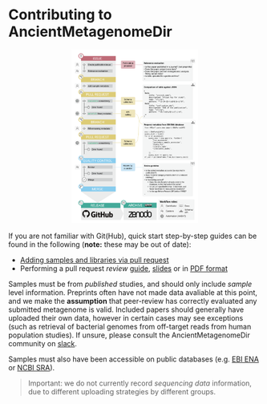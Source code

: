 # Contributing to AncientMetagenomeDir

<p align="center">
<img src="/assets/images/documentation/spaam-AncientMetagenomeDir_workflow.png" width=50% >
<p/>

If you are not familiar with Git(Hub), quick start step-by-step guides can be found in
the following (**note:** these may be out of date):

- [Adding samples and libraries via pull request](docs/contributing/adding-metadata.md)
- Performing a pull request _review_ [guide](docs/contributing/reviewing-pr.md), [slides](https://hackmd.io/@jfy133/B156Z2mfP) or in [PDF format](https://github.com/spaam-community/AncientMetagenomeDir/raw/master/assets/tutorials/presentations/intro_to_ancientmetagenomedir_github_pull_request_review.pdf)

Samples must be from _published_ studies, and should only include _sample_ level
information. Preprints often have not made data avaliable at this point, and we make
the **assumption** that peer-review has correctly evaluated any submitted metagenome is
valid. Included papers should generally have uploaded their own data, however in certain
cases may see exceptions (such as retrieval of bacterial genomes from off-target reads from
human population studies). If unsure, please consult the AncientMetagenomeDir community on [slack](https://spaam-community.slack.com/channels/ancientmetagenomedir).

Samples must also have been accessible on public databases (e.g. [EBI
ENA](https://www.ebi.ac.uk/ena) or [NCBI
SRA](https://www.ncbi.nlm.nih.gov/sra)).

> Important: we do not currently record _sequencing data_ information, due to
> different uploading strategies by different groups.
